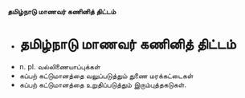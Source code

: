 **தமிழ்நாடு மாணவர் கணினித் திட்டம்**
- # தமிழ்நாடு மாணவர் கணினித் திட்டம்
- n. pl. வல்லிணையாப்புக்கள்
- கப்பற் கட்டுமானத்தை வலுப்படுத்தும் துணை மரக்கட்டைகள்
- கப்பற் கட்டுமானத்தை உறுதிப்படுத்தும் இரும்புத்தகடுகள்.

